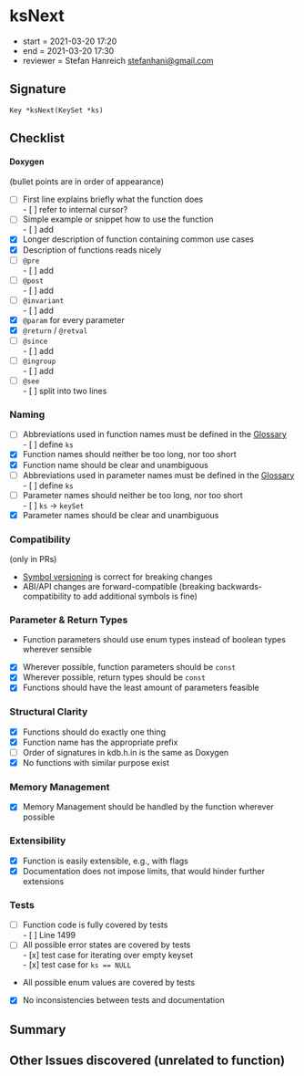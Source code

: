 # ksNext

- start = 2021-03-20 17:20
- end = 2021-03-20 17:30
- reviewer = Stefan Hanreich <stefanhani@gmail.com>

## Signature

`Key *ksNext(KeySet *ks)`

## Checklist

#### Doxygen

(bullet points are in order of appearance)

- [ ] First line explains briefly what the function does  
       - [ ] refer to internal cursor?
- [ ] Simple example or snippet how to use the function  
       - [ ] add
- [x] Longer description of function containing common use cases
- [x] Description of functions reads nicely
- [ ] `@pre`  
       - [ ] add
- [ ] `@post`  
       - [ ] add
- [ ] `@invariant`  
       - [ ] add
- [x] `@param` for every parameter
- [x] `@return` / `@retval`
- [ ] `@since`  
       - [ ] add
- [ ] `@ingroup`  
       - [ ] add
- [ ] `@see`  
       - [ ] split into two lines

### Naming

- [ ] Abbreviations used in function names must be defined in the
      [Glossary](/doc/help/elektra-glossary.md)  
       - [ ] define `ks`
- [x] Function names should neither be too long, nor too short
- [x] Function name should be clear and unambiguous
- [ ] Abbreviations used in parameter names must be defined in the
      [Glossary](/doc/help/elektra-glossary.md)  
       - [ ] define `ks`
- [ ] Parameter names should neither be too long, nor too short  
       - [ ] `ks` -> `keySet`
- [x] Parameter names should be clear and unambiguous

### Compatibility

(only in PRs)

- [Symbol versioning](/doc/dev/symbol-versioning.md)
  is correct for breaking changes
- ABI/API changes are forward-compatible (breaking backwards-compatibility
  to add additional symbols is fine)

### Parameter & Return Types

- Function parameters should use enum types instead of boolean types
  wherever sensible
- [x] Wherever possible, function parameters should be `const`
- [x] Wherever possible, return types should be `const`
- [x] Functions should have the least amount of parameters feasible

### Structural Clarity

- [x] Functions should do exactly one thing
- [x] Function name has the appropriate prefix
- [ ] Order of signatures in kdb.h.in is the same as Doxygen
- [x] No functions with similar purpose exist

### Memory Management

- [x] Memory Management should be handled by the function wherever possible

### Extensibility

- [x] Function is easily extensible, e.g., with flags
- [x] Documentation does not impose limits, that would hinder further extensions

### Tests

- [ ] Function code is fully covered by tests  
       - [ ] Line 1499
- [ ] All possible error states are covered by tests  
       - [x] test case for iterating over empty keyset  
       - [x] test case for `ks == NULL`
- All possible enum values are covered by tests
- [x] No inconsistencies between tests and documentation

## Summary

## Other Issues discovered (unrelated to function)
